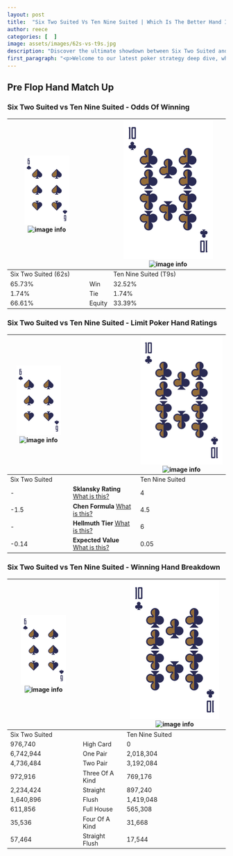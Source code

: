 ```yaml
---
layout: post
title:  "Six Two Suited Vs Ten Nine Suited | Which Is The Better Hand In Poker? A Complete Guide"
author: reece
categories: [  ]
image: assets/images/62s-vs-t9s.jpg
description: "Discover the ultimate showdown between Six Two Suited and Ten Nine Suited in poker! Uncover the odds, strategies, and scenarios where one hand triumphs over the other. Get ready to up your poker game with this thrilling analysis."
first_paragraph: "<p>Welcome to our latest poker strategy deep dive, where we're pitting two distinct hands against each other in a high-stakes showdown: Six Two Suited vs Ten Nine Suited.</p><p>In the dynamic world of poker, every decision counts, and knowing which hand holds the upper hand is key to your success at the table.</p><p>In this article, we'll dissect these two hands, explore the scenarios where one dominates the other, and equip you with the knowledge to make strategic choices that can tip the odds in your favor.</p><p>Get ready to unravel the intriguing dynamics of these poker hands and elevate your game to new heights.</p>"
---
```




[comment]: # (sp0)

## Pre Flop Hand Match Up

<div class="table hand-ratings" markdown="1"> 



### Six Two Suited vs Ten Nine Suited - Odds Of Winning


    
| ![image info](assets/images/hand1/6.png) ![image info](assets/images/hand1/2s.png) |  | ![image info](assets/images/hand2/T.png) ![image info](assets/images/hand2/9s.png) |
| -------- | -------- | -------- |
| Six Two Suited (62s) |  | Ten Nine Suited (T9s) |
| 65.73% | Win | 32.52% |
| 1.74% | Tie | 1.74% |
| 66.61% | Equity | 33.39% |




[comment]: # (sp1)



### Six Two Suited vs Ten Nine Suited - Limit Poker Hand Ratings


    
| ![image info](assets/images/hand1/6.png) ![image info](assets/images/hand1/2s.png) |  | ![image info](assets/images/hand2/T.png) ![image info](assets/images/hand2/9s.png) |
| -------- | -------- | -------- |
| Six Two Suited |  | Ten Nine Suited |
| - | **Sklansky Rating** [What is this?](/sklansky-rating-explained) | 4 |
| -1.5 | **Chen Formula** [What is this?](/chen-formula-explained) | 4.5 |
| - | **Hellmuth Tier** [What is this?](/Hellmuth-tier-explained) | 6 |
| -0.14 | **Expected Value** [What is this?](/expected-value-explained) | 0.05 |




[comment]: # (sp2)



### Six Two Suited vs Ten Nine Suited - Winning Hand Breakdown


    
| ![image info](assets/images/hand1/6.png) ![image info](assets/images/hand1/2s.png) |  | ![image info](assets/images/hand2/T.png) ![image info](assets/images/hand2/9s.png) |
| -------- | -------- | -------- |
| Six Two Suited |  | Ten Nine Suited |
| 976,740 | High Card | 0 |
| 6,742,944 | One Pair | 2,018,304 |
| 4,736,484 | Two Pair | 3,192,084 |
| 972,916 | Three Of A Kind | 769,176 |
| 2,234,424 | Straight | 897,240 |
| 1,640,896 | Flush | 1,419,048 |
| 611,856 | Full House | 565,308 |
| 35,536 | Four Of A Kind | 31,668 |
| 57,464 | Straight Flush | 17,544 |




[comment]: # (sp3)



</div>

[comment]: # (sp4)



[comment]: # (sp5)

